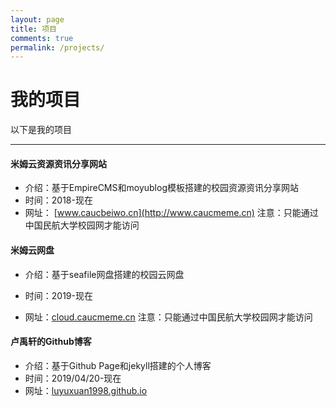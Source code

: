 ```yaml
---
layout: page
title: 项目
comments: true
permalink: /projects/
---
```

# 我的项目
以下是我的项目

---


#### 米姆云资源资讯分享网站

* 介绍：基于EmpireCMS和moyublog模板搭建的校园资源资讯分享网站
* 时间：2018-现在
* 网址： [www.caucbeiwo.cn](http://www.caucmeme.cn)
注意：只能通过中国民航大学校园网才能访问



#### 米姆云网盘

* 介绍：基于seafile网盘搭建的校园云网盘

* 时间：2019-现在

* 网址：[cloud.caucmeme.cn](http://cloud.caucmeme.cn)
  注意：只能通过中国民航大学校园网才能访问

  
#### 卢禹轩的Github博客
* 介绍：基于Github Page和jekyll搭建的个人博客
* 时间：2019/04/20-现在
* 网址：[luyuxuan1998.github.io](luyuxuan1998.github.io)
